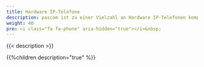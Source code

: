 ```yaml
---
title: Hardware IP-Telefone
description: pascom ist zu einer Vielzahl an Hardware IP-Telefonen kompatibel. An dieser Stelle erfahren Sie wie diese automatisch und sicher eingebunden werden können.
weight: 40
pre: <i class="fa fa-phone" aria-hidden="true"></i>&nbsp;
---
```


{{< description >}}
 
{{%children description="true" %}}